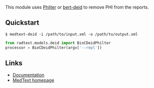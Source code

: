 This module uses [Philter](https://github.com/BCHSI/philter-ucsf) or 
[bert-deid](https://github.com/alistairewj/bert-deid) to remove PHI
from the reports.

## Quickstart

```shell
$ medtext-deid -i /path/to/input.xml -o /path/to/output.xml
```

```python
from radtext.models.deid import BioCDeidPhilter
processor = BioCDeidPhilter(argv['--repl'])
```

## Links

* [Documentation](https://radtext.readthedocs.io/en/latest/index.html)
* [MedText homepage](https://github.com/bionlplab/radtext)

